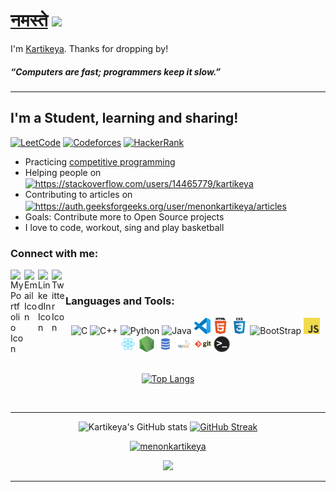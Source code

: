 # [नमस्ते](## "I greet the divine within you") <img src="https://emojipedia-us.s3.dualstack.us-west-1.amazonaws.com/thumbs/60/apple/124/person-with-folded-hands_1f64f.png">
I'm <a href="https://youtu.be/yw6Erg83epQ" target="_blank">Kartikeya</a>. Thanks for dropping by! 
##### “Computers are fast; programmers keep it slow.”



*****
## I'm a Student, learning and sharing!

[![LeetCode](https://img.shields.io/badge/-LeetCode-FFA116?style=for-the-badge&logo=LeetCode&logoColor=black)](https://leetcode.com/menonkartikeya)
[![Codeforces](https://img.shields.io/badge/Codeforces-445f9d?style=for-the-badge&logo=Codeforces&logoColor=white)](https://codeforces.com/profile/menonkartikeya) 
[![HackerRank](https://img.shields.io/badge/-Hackerrank-2EC866?style=for-the-badge&logo=HackerRank&logoColor=white)](https://www.hackerrank.com/menonkartikeya)

- Practicing [competitive programming](https://www.stopstalk.com/user/profile/menonkartikeya)
- Helping people on <a href="https://stackoverflow.com/users/https://stackoverflow.com/users/14465779/kartikeya" target="blank"><img align="center" src="https://raw.githubusercontent.com/rahuldkjain/github-profile-readme-generator/master/src/images/icons/Social/stack-overflow.svg" alt="https://stackoverflow.com/users/14465779/kartikeya" height="30" width="40" /></a>
- Contributing to articles on  <a href="https://auth.geeksforgeeks.org/user/https://auth.geeksforgeeks.org/user/menonkartikeya/articles" target="blank"><img align="center" src="https://raw.githubusercontent.com/rahuldkjain/github-profile-readme-generator/master/src/images/icons/Social/geeks-for-geeks.svg" alt="https://auth.geeksforgeeks.org/user/menonkartikeya/articles" height="30" width="40" /></a>
- Goals: Contribute more to Open Source projects
- I love to code, workout, sing and play basketball


### Connect with me:

[<img align="left" alt="My Portfolio Icon" width="22px" src="https://menonkartikeya.github.io/My-Portfolio/favicon.ico" />](https://menonkartikeya.github.io/My-Portfolio/)
[<img align="left" alt="Email Icon" width="22px" src="https://camo.githubusercontent.com/0f3aa1f457bb92fbd2411761262ce1fb0f766ed74a4f4289bfc4a0b6024335d6/68747470733a2f2f6564656e742e6769746875622e696f2f537570657254696e7949636f6e732f696d616765732f7376672f656d61696c2e737667" />](mailto:menonkartikeya@gmail.com)
[<img align="left" alt="LinkedIn Icon" width="22px" src="https://camo.githubusercontent.com/c8a9c5b414cd812ad6a97a46c29af67239ddaeae08c41724ff7d945fb4c047e5/68747470733a2f2f6564656e742e6769746875622e696f2f537570657254696e7949636f6e732f696d616765732f7376672f6c696e6b6564696e2e737667" />](https://www.linkedin.com/in/kartikeya-menon)
[<img align="left" alt="Twitter Icon" width="22px" src="https://camo.githubusercontent.com/35b0b8bfbd8840f35607fb56ad0a139047fd5d6e09ceb060c5c6f0a5abd1044c/68747470733a2f2f6564656e742e6769746875622e696f2f537570657254696e7949636f6e732f696d616765732f7376672f747769747465722e737667" />](https://twitter.com/menonkartikeya)


<br />

### Languages and Tools:
<div align="center">
 
 <img alt="C" width="26px" src="https://raw.githubusercontent.com/jmnote/z-icons/master/svg/c.svg" />
 <img alt="C++" width="26px" src="https://raw.githubusercontent.com/jmnote/z-icons/master/svg/cpp.svg" />
 <img alt="Python" width="26px" src="https://raw.githubusercontent.com/jmnote/z-icons/master/svg/python.svg" />
 <img alt="Java" width="26px" src="https://raw.githubusercontent.com/jmnote/z-icons/master/svg/java.svg" /> 

 <img alt="Visual Studio Code" width="26px" src="https://raw.githubusercontent.com/github/explore/80688e429a7d4ef2fca1e82350fe8e3517d3494d/topics/visual-studio-code/visual-studio-code.png" />
 <img alt="HTML5" width="26px" src="https://raw.githubusercontent.com/github/explore/80688e429a7d4ef2fca1e82350fe8e3517d3494d/topics/html/html.png" />
 <img alt="CSS3" width="26px" src="https://raw.githubusercontent.com/github/explore/80688e429a7d4ef2fca1e82350fe8e3517d3494d/topics/css/css.png" />
 <img alt="BootStrap" width="26px" src="https://raw.githubusercontent.com/jmnote/z-icons/master/svg/bootstrap.svg" />
 <img alt="JavaScript" width="26px" src="https://raw.githubusercontent.com/github/explore/80688e429a7d4ef2fca1e82350fe8e3517d3494d/topics/javascript/javascript.png" />
 <img alt="React" width="26px" src="https://raw.githubusercontent.com/github/explore/80688e429a7d4ef2fca1e82350fe8e3517d3494d/topics/react/react.png" />
 <img alt="Node.js" width="26px" src="https://raw.githubusercontent.com/github/explore/80688e429a7d4ef2fca1e82350fe8e3517d3494d/topics/nodejs/nodejs.png" />
 <img alt="SQL" width="26px" src="https://raw.githubusercontent.com/github/explore/80688e429a7d4ef2fca1e82350fe8e3517d3494d/topics/sql/sql.png" />
 <img alt="MySQL" width="26px" src="https://raw.githubusercontent.com/github/explore/80688e429a7d4ef2fca1e82350fe8e3517d3494d/topics/mysql/mysql.png" />
 <img alt="Git" width="26px" src="https://raw.githubusercontent.com/github/explore/80688e429a7d4ef2fca1e82350fe8e3517d3494d/topics/git/git.png" />
 <img alt="Terminal" width="26px" src="https://raw.githubusercontent.com/github/explore/80688e429a7d4ef2fca1e82350fe8e3517d3494d/topics/terminal/terminal.png" />
 <br />
 <br />

 [![Top Langs](https://github-readme-stats.vercel.app/api/top-langs/?username=menonkartikeya&theme=dark&layout=compact&langs_count=8)](https://github.com/anuraghazra/github-readme-stats)

 <br />
</div>

*****
<div align="center">
 
 ![Kartikeya's GitHub stats](https://github-readme-stats.vercel.app/api?username=menonkartikeya&show_icons=true&theme=dark)
 [![GitHub Streak](http://github-readme-streak-stats.herokuapp.com?user=menonkartikeya&theme=dark&date_format=j%20M%5B%20Y%5D&ring=79FE96&fire=79FE96&currStreakLabel=79FE96)](https://git.io/streak-stats)
 
<a href="https://github.com/ryo-ma/github-profile-trophy"><img src="https://github-profile-trophy.vercel.app/?username=menonkartikeya&theme=dark" alt="menonkartikeya" /></a>
 
 <a href="https://visitorbadge.io/status?path=menonkartikeya"><img src="https://api.visitorbadge.io/api/visitors?path=menonkartikeya&label=PROFILE%20VISITS&countColor=%23dce775" /></a> 
</div>
 



---
